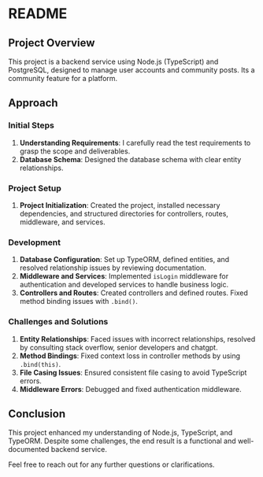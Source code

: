 # README

## Project Overview

This project is a backend service using Node.js (TypeScript) and PostgreSQL, designed to manage user accounts and community posts. Its a community feature for a platform.

## Approach

### Initial Steps

1. **Understanding Requirements**: I carefully read the test requirements to grasp the scope and deliverables.
2. **Database Schema**: Designed the database schema with clear entity relationships.

### Project Setup

1. **Project Initialization**: Created the project, installed necessary dependencies, and structured directories for controllers, routes, middleware, and services.

### Development

1. **Database Configuration**: Set up TypeORM, defined entities, and resolved relationship issues by reviewing documentation.
2. **Middleware and Services**: Implemented `isLogin` middleware for authentication and developed services to handle business logic.
3. **Controllers and Routes**: Created controllers and defined routes. Fixed method binding issues with `.bind()`.

### Challenges and Solutions

1. **Entity Relationships**: Faced issues with incorrect relationships, resolved by consulting stack overflow, senior developers and chatgpt.
2. **Method Bindings**: Fixed context loss in controller methods by using `.bind(this)`.
3. **File Casing Issues**: Ensured consistent file casing to avoid TypeScript errors.
4. **Middleware Errors**: Debugged and fixed authentication middleware.



## Conclusion

This project enhanced my understanding of Node.js, TypeScript, and TypeORM. Despite some challenges, the end result is a functional and well-documented backend service.

Feel free to reach out for any further questions or clarifications.
